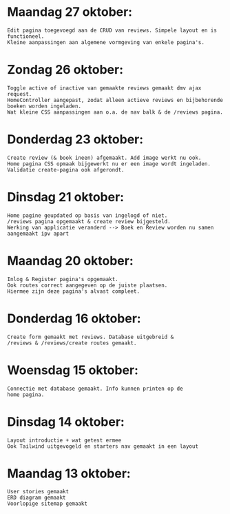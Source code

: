 # Maandag 27 oktober:
    Edit pagina toegevoegd aan de CRUD van reviews. Simpele layout en is functioneel.
    Kleine aanpassingen aan algemene vormgeving van enkele pagina's.

# Zondag 26 oktober:
    Toggle active of inactive van gemaakte reviews gemaakt dmv ajax request.
    HomeController aangepast, zodat alleen actieve reviews en bijbehorende boeken worden ingeladen.
    Wat kleine CSS aanpassingen aan o.a. de nav balk & de /reviews pagina.

# Donderdag 23 oktober:
    Create review (& book ineen) afgemaakt. Add image werkt nu ook.
    Home pagina CSS opmaak bijgewerkt nu er een image wordt ingeladen. 
    Validatie create-pagina ook afgerondt.

# Dinsdag 21 oktober:
    Home pagine geupdated op basis van ingelogd of niet.
    /reviews pagina opgemaakt & create review bijgesteld.
    Werking van applicatie veranderd --> Boek en Review worden nu samen aangemaakt ipv apart

# Maandag 20 oktober:
    Inlog & Register pagina's opgemaakt. 
    Ook routes correct aangegeven op de juiste plaatsen.
    Hiermee zijn deze pagina's alvast compleet.

# Donderdag 16 oktober:
    Create form gemaakt met reviews. Database uitgebreid & 
    /reviews & /reviews/create routes gemaakt.

# Woensdag 15 oktober:
    Connectie met database gemaakt. Info kunnen printen op de
    home pagina.

# Dinsdag 14 oktober:
    Layout introductie + wat getest ermee
    Ook Tailwind uitgevogeld en starters nav gemaakt in een layout

# Maandag 13 oktober:
    User stories gemaakt
    ERD diagram gemaakt
    Voorlopige sitemap gemaakt
